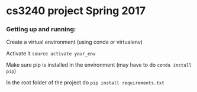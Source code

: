 # cs3240 project Spring 2017

### Getting up and running:

Create a virtual environment (using conda or virtualenv)

Activate it ```source activate your_env```

Make sure pip is installed in the environment (may have to do ```conda install pip```)

In the root folder of the project do ```pip install requirements.txt```


